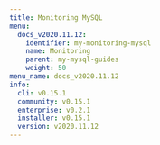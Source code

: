 ```yaml
---
title: Monitoring MySQL
menu:
  docs_v2020.11.12:
    identifier: my-monitoring-mysql
    name: Monitoring
    parent: my-mysql-guides
    weight: 50
menu_name: docs_v2020.11.12
info:
  cli: v0.15.1
  community: v0.15.1
  enterprise: v0.2.1
  installer: v0.15.1
  version: v2020.11.12
---
```


